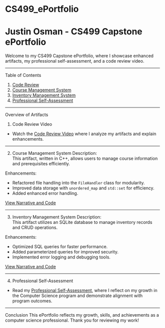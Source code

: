 # CS499_ePortfolio
# Justin Osman - CS499 Capstone ePortfolio

Welcome to my CS499 Capstone ePortfolio, where I showcase enhanced artifacts, my professional self-assessment, and a code review video.

----------------------------------------------------------------------------------------------------------------------------------------

Table of Contents
1. [Code Review](Code_Review/code_review_link.md)
2. [Course Management System](Course_Management_App/narrative_course_management.md)
3. [Inventory Management System](Inventory_Management_App/narrative_inventory.md)
4. [Professional Self-Assessment](Professional_Self_Assessment/self_assessment.md)

-----------------------------------------------------------------------------------------------------------------------------------------

Overview of Artifacts

1. Code Review Video
- Watch the [Code Review Video](Code_Review/code_review_link.md) where I analyze my artifacts and explain enhancements.

------------------------------------------------------------------------------------------------------------------------------------------

2. Course Management System
Description:  
This artifact, written in C++, allows users to manage course information and prerequisites efficiently.  

Enhancements:
- Refactored file handling into the `FileHandler` class for modularity.
- Improved data storage with `unordered_map` and `std::set` for efficiency.
- Added enhanced error handling.

[View Narrative and Code](Course_Management_App/narrative_course_management.md)

------------------------------------------------------------------------------------------------------------------------------------------

3. Inventory Management System
Description:  
This artifact utilizes an SQLite database to manage inventory records and CRUD operations.  

Enhancements:
- Optimized SQL queries for faster performance.
- Added parameterized queries for improved security.
- Implemented error logging and debugging tools.

[View Narrative and Code](Inventory_Management_App/narrative_inventory.md)

------------------------------------------------------------------------------------------------------------------------------------------

4. Professional Self-Assessment
- Read my [Professional Self-Assessment](Professional_Self_Assessment/self_assessment.md), where I reflect on my growth in the Computer Science program and demonstrate alignment with program outcomes.

-------------------------------------------------------------------------------------------------------------------------------------------

Conclusion
This ePortfolio reflects my growth, skills, and achievements as a computer science professional. Thank you for reviewing my work!
